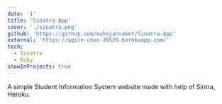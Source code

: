 ```yaml
---
date: '1'
title: 'Sinatra App'
cover: './sinatra.png'
github: 'https://github.com/mahajansaket/Sinatra-App'
external: 'https://agile-cove-39529.herokuapp.com/'
tech:
  - Sinatra
  - Ruby
showInProjects: true
---
```


A simple Student Information System website made with help of Sintra, Heroku.
